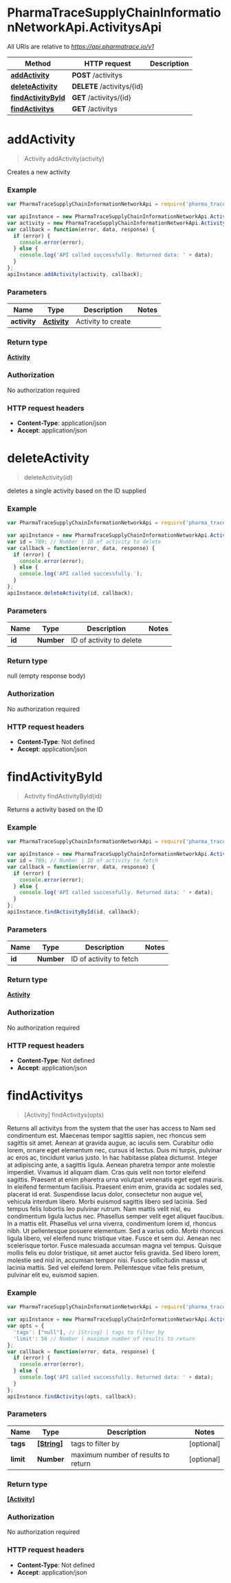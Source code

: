 # PharmaTraceSupplyChainInformationNetworkApi.ActivitysApi

All URIs are relative to *https://api.pharmatrace.io/v1*

Method | HTTP request | Description
------------- | ------------- | -------------
[**addActivity**](ActivitysApi.md#addActivity) | **POST** /activitys | 
[**deleteActivity**](ActivitysApi.md#deleteActivity) | **DELETE** /activitys/{id} | 
[**findActivityById**](ActivitysApi.md#findActivityById) | **GET** /activitys/{id} | 
[**findActivitys**](ActivitysApi.md#findActivitys) | **GET** /activitys | 


<a name="addActivity"></a>
# **addActivity**
> Activity addActivity(activity)



Creates a new activity

### Example
```javascript
var PharmaTraceSupplyChainInformationNetworkApi = require('pharma_trace_supply_chain_information_network_api');

var apiInstance = new PharmaTraceSupplyChainInformationNetworkApi.ActivitysApi();
var activity = new PharmaTraceSupplyChainInformationNetworkApi.Activity(); // Activity | Activity to create
var callback = function(error, data, response) {
  if (error) {
    console.error(error);
  } else {
    console.log('API called successfully. Returned data: ' + data);
  }
};
apiInstance.addActivity(activity, callback);
```

### Parameters

Name | Type | Description  | Notes
------------- | ------------- | ------------- | -------------
 **activity** | [**Activity**](Activity.md)| Activity to create | 

### Return type

[**Activity**](Activity.md)

### Authorization

No authorization required

### HTTP request headers

 - **Content-Type**: application/json
 - **Accept**: application/json

<a name="deleteActivity"></a>
# **deleteActivity**
> deleteActivity(id)



deletes a single activity based on the ID supplied

### Example
```javascript
var PharmaTraceSupplyChainInformationNetworkApi = require('pharma_trace_supply_chain_information_network_api');

var apiInstance = new PharmaTraceSupplyChainInformationNetworkApi.ActivitysApi();
var id = 789; // Number | ID of activity to delete
var callback = function(error, data, response) {
  if (error) {
    console.error(error);
  } else {
    console.log('API called successfully.');
  }
};
apiInstance.deleteActivity(id, callback);
```

### Parameters

Name | Type | Description  | Notes
------------- | ------------- | ------------- | -------------
 **id** | **Number**| ID of activity to delete | 

### Return type

null (empty response body)

### Authorization

No authorization required

### HTTP request headers

 - **Content-Type**: Not defined
 - **Accept**: application/json

<a name="findActivityById"></a>
# **findActivityById**
> Activity findActivityById(id)



Returns a activity based on the ID

### Example
```javascript
var PharmaTraceSupplyChainInformationNetworkApi = require('pharma_trace_supply_chain_information_network_api');

var apiInstance = new PharmaTraceSupplyChainInformationNetworkApi.ActivitysApi();
var id = 789; // Number | ID of activity to fetch
var callback = function(error, data, response) {
  if (error) {
    console.error(error);
  } else {
    console.log('API called successfully. Returned data: ' + data);
  }
};
apiInstance.findActivityById(id, callback);
```

### Parameters

Name | Type | Description  | Notes
------------- | ------------- | ------------- | -------------
 **id** | **Number**| ID of activity to fetch | 

### Return type

[**Activity**](Activity.md)

### Authorization

No authorization required

### HTTP request headers

 - **Content-Type**: Not defined
 - **Accept**: application/json

<a name="findActivitys"></a>
# **findActivitys**
> [Activity] findActivitys(opts)



Returns all activitys from the system that the user has access to Nam sed condimentum est. Maecenas tempor sagittis sapien, nec rhoncus sem sagittis sit amet. Aenean at gravida augue, ac iaculis sem. Curabitur odio lorem, ornare eget elementum nec, cursus id lectus. Duis mi turpis, pulvinar ac eros ac, tincidunt varius justo. In hac habitasse platea dictumst. Integer at adipiscing ante, a sagittis ligula. Aenean pharetra tempor ante molestie imperdiet. Vivamus id aliquam diam. Cras quis velit non tortor eleifend sagittis. Praesent at enim pharetra urna volutpat venenatis eget eget mauris. In eleifend fermentum facilisis. Praesent enim enim, gravida ac sodales sed, placerat id erat. Suspendisse lacus dolor, consectetur non augue vel, vehicula interdum libero. Morbi euismod sagittis libero sed lacinia.  Sed tempus felis lobortis leo pulvinar rutrum. Nam mattis velit nisl, eu condimentum ligula luctus nec. Phasellus semper velit eget aliquet faucibus. In a mattis elit. Phasellus vel urna viverra, condimentum lorem id, rhoncus nibh. Ut pellentesque posuere elementum. Sed a varius odio. Morbi rhoncus ligula libero, vel eleifend nunc tristique vitae. Fusce et sem dui. Aenean nec scelerisque tortor. Fusce malesuada accumsan magna vel tempus. Quisque mollis felis eu dolor tristique, sit amet auctor felis gravida. Sed libero lorem, molestie sed nisl in, accumsan tempor nisi. Fusce sollicitudin massa ut lacinia mattis. Sed vel eleifend lorem. Pellentesque vitae felis pretium, pulvinar elit eu, euismod sapien. 

### Example
```javascript
var PharmaTraceSupplyChainInformationNetworkApi = require('pharma_trace_supply_chain_information_network_api');

var apiInstance = new PharmaTraceSupplyChainInformationNetworkApi.ActivitysApi();
var opts = {
  'tags': ["null"], // [String] | tags to filter by
  'limit': 56 // Number | maximum number of results to return
};
var callback = function(error, data, response) {
  if (error) {
    console.error(error);
  } else {
    console.log('API called successfully. Returned data: ' + data);
  }
};
apiInstance.findActivitys(opts, callback);
```

### Parameters

Name | Type | Description  | Notes
------------- | ------------- | ------------- | -------------
 **tags** | [**[String]**](String.md)| tags to filter by | [optional] 
 **limit** | **Number**| maximum number of results to return | [optional] 

### Return type

[**[Activity]**](Activity.md)

### Authorization

No authorization required

### HTTP request headers

 - **Content-Type**: Not defined
 - **Accept**: application/json

